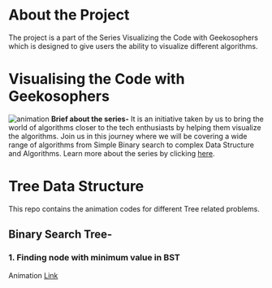 # About the Project
The project is a part of the Series Visualizing the Code with Geekosophers which is designed to give users the ability to visualize different algorithms.

# Visualising the Code with Geekosophers
![animation](https://user-images.githubusercontent.com/25798011/125159716-b00e4000-e196-11eb-96d6-6d28b744398a.gif)
**Brief about the series-** It is an initiative taken by us to bring the world of algorithms closer to the tech enthusiasts by helping them visualize the algorithms. Join us in this journey where we will be covering a wide range of algorithms from Simple Binary search to complex Data Structure and Algorithms. Learn more about the series by clicking [here](https://www.geekosophers.com/blogs/Gu5linHJme9SHp8wblaH).

# Tree Data Structure
This repo contains the animation codes for different Tree related problems.

## Binary Search Tree- 
### 1. Finding node with minimum value in BST
Animation [Link](https://animation.geekosophers.com/tree-data-structure/Binary%20Search%20Tree/FindMinNode/)
